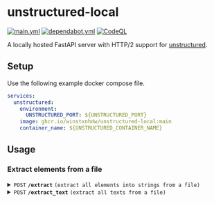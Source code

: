 # unstructured-local

[![main.yml](https://github.com/winstxnhdw/unstructured-local/actions/workflows/main.yml/badge.svg)](https://github.com/winstxnhdw/unstructured-local/actions/workflows/main.yml)
[![dependabot.yml](https://github.com/winstxnhdw/unstructured-local/actions/workflows/dependabot.yml/badge.svg)](https://github.com/winstxnhdw/unstructured-local/actions/workflows/dependabot.yml)
[![CodeQL](https://github.com/winstxnhdw/unstructured-local/actions/workflows/github-code-scanning/codeql/badge.svg)](https://github.com/winstxnhdw/unstructured-local/actions/workflows/github-code-scanning/codeql)

A locally hosted FastAPI server with HTTP/2 support for [unstructured](https://github.com/Unstructured-IO/unstructured).

## Setup

Use the following example docker compose file.

```yaml
services:
  unstructured:
    environment:
      UNSTRUCTURED_PORT: ${UNSTRUCTURED_PORT}
    image: ghcr.io/winstxnhdw/unstructured-local:main
    container_name: ${UNSTRUCTURED_CONTAINER_NAME}
```

## Usage

### Extract elements from a file

<details>

<summary><code>POST</code> <code><b>/extract</b></code> <code>(extract all elements into strings from a file)</code></summary>

#### Body

> | name       |  type    | data type               | description                                                           |
> |------------|----------|-------------------------|-----------------------------------------------------------------------|
> | file       | required | `binary`                | file for string extraction                                            |

#### Responses

> | http code     | content-type                   | response                                                               |
> |---------------|--------------------------------|------------------------------------------------------------------------|
> | `200`         | `text/plain`                   | concatenated string of all elements                                    |

</details>

<details>

<summary><code>POST</code> <code><b>/extract_text</b></code> <code>(extract all texts from a file)</code></summary>

#### Body

> | name       |  type    | data type               | description                                                           |
> |------------|----------|-------------------------|-----------------------------------------------------------------------|
> | file       | required | `binary`                | file for string extraction                                            |

#### Responses

> | http code     | content-type                   | response                                                               |
> |---------------|--------------------------------|------------------------------------------------------------------------|
> | `200`         | `text/plain`                   | concatenated string of extracted text                                  |

</details>
